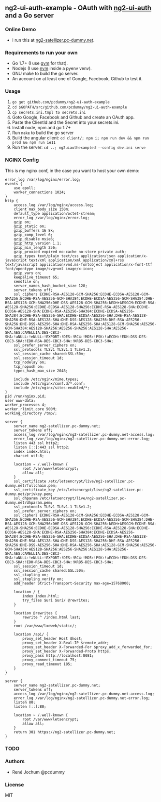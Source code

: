 ## ng2-ui-auth-example - OAuth with [ng2-ui-auth](https://github.com/ronzeidman/ng2-ui-auth) and a Go server

### Online Demo

- I run this at [ng2-satellizer.pc-dummy.net](https://ng2-satellizer.pc-dummy.net).

### Requirements to run your own

- Go 1.7+ (I use [gvm](https://github.com/moovweb/gvm) for that).
- Nodejs (I use [nvm](https://github.com/creationix/nvm) inside a pyenv venv).
- GNU make to build the go server.
- An account on at least one of Google, Facebook, Github to test it.

### Usage

1. `go get github.com/pcdummy/ng2-ui-auth-example`
2. `cd $GOPATH/src/github.com/pcdummy/ng2-ui-auth-example`
3. `cp secrets.ini.tmpl to secrets.ini`
4. Goto Google, Facebook and Github and create an OAuth app.
5. Paste the ClientId and the Secret into your secrets.ini.
6. Install node, npm and go 1.7+
7. Run `make` to build the go server
8. Build the angular client: `cd client/; npm i; npm run dev && npm run prod && npm run ie11`
9. Run the server: `cd ..; ng2uiauthexampled --config dev.ini serve`

### NGINX Config

This is my nginx.conf, in the case you want to host your own demo:

```
error_log /var/log/nginx/error.log;
events {
    use epoll;
    worker_connections 1024;
}
http {
    access_log /var/log/nginx/access.log;
    client_max_body_size 150m;
    default_type application/octet-stream;
    error_log /var/log/nginx/error.log;
    gzip on;
    gzip_static on;
    gzip_buffers 16 8k;
    gzip_comp_level 6;
    gzip_disable msie6;
    gzip_http_version 1.1;
    gzip_min_length 256;
    gzip_proxied expired no-cache no-store private auth;
    gzip_types text/plain text/css application/json application/x-javascript text/xml application/xml application/xml+rss text/javascript application/vnd.ms-fontobject application/x-font-ttf font/opentype image/svg+xml image/x-icon;
    gzip_vary on;
    keepalive_timeout 65;
    sendfile on;
    server_names_hash_bucket_size 128;
    server_tokens off;
    ssl_ciphers ECDHE-RSA-AES128-GCM-SHA256:ECDHE-ECDSA-AES128-GCM-SHA256:ECDHE-RSA-AES256-GCM-SHA384:ECDHE-ECDSA-AES256-GCM-SHA384:DHE-RSA-AES128-GCM-SHA256:DHE-DSS-AES128-GCM-SHA256:kEDH+AESGCM:ECDHE-RSA-AES128-SHA256:ECDHE-ECDSA-AES128-SHA256:ECDHE-RSA-AES128-SHA:ECDHE-ECDSA-AES128-SHA:ECDHE-RSA-AES256-SHA384:ECDHE-ECDSA-AES256-SHA384:ECDHE-RSA-AES256-SHA:ECDHE-ECDSA-AES256-SHA:DHE-RSA-AES128-SHA256:DHE-RSA-AES128-SHA:DHE-DSS-AES128-SHA256:DHE-RSA-AES256-SHA256:DHE-DSS-AES256-SHA:DHE-RSA-AES256-SHA:AES128-GCM-SHA256:AES256-GCM-SHA384:AES128-SHA256:AES256-SHA256:AES128-SHA:AES256-SHA:AES:CAMELLIA:DES-CBC3-SHA:!aNULL:!eNULL:!EXPORT:!DES:!RC4:!MD5:!PSK:!aECDH:!EDH-DSS-DES-CBC3-SHA:!EDH-RSA-DES-CBC3-SHA:!KRB5-DES-CBC3-SHA;
    ssl_prefer_server_ciphers on;
    ssl_protocols TLSv1 TLSv1.1 TLSv1.2;
    ssl_session_cache shared:SSL:50m;
    ssl_session_timeout 1d;
    tcp_nodelay on;
    tcp_nopush on;
    types_hash_max_size 2048;

    include /etc/nginx/mime.types;
    include /etc/nginx/conf.d/*.conf;
    include /etc/nginx/sites-enabled/*;
}
pid /run/nginx.pid;
user www-data;
worker_processes 4;
worker_rlimit_core 500M;
working_directory /tmp/;

server {
    server_name ng2-satellizer.pc-dummy.net;
    server_tokens off;
    access_log /var/log/nginx/ng2-satellizer.pc-dummy.net-access.log;
    error_log /var/log/nginx/ng2-satellizer.pc-dummy.net-error.log;
    listen 443 ssl http2;
    listen [::]:443 ssl http2;
    index index.html;
    charset utf-8;

    location ~ /.well-known {
        root /var/www/letsencrypt;
        allow all;
    }
    ssl_certificate /etc/letsencrypt/live/ng2-satellizer.pc-dummy.net/fullchain.pem;
    ssl_certificate_key /etc/letsencrypt/live/ng2-satellizer.pc-dummy.net/privkey.pem;
    ssl_dhparam /etc/letsencrypt/live/ng2-satellizer.pc-dummy.net/dhparam.pem;
    ssl_protocols TLSv1 TLSv1.1 TLSv1.2;
    ssl_prefer_server_ciphers on;
    ssl_ciphers ECDHE-RSA-AES128-GCM-SHA256:ECDHE-ECDSA-AES128-GCM-SHA256:ECDHE-RSA-AES256-GCM-SHA384:ECDHE-ECDSA-AES256-GCM-SHA384:DHE-RSA-AES128-GCM-SHA256:DHE-DSS-AES128-GCM-SHA256:kEDH+AESGCM:ECDHE-RSA-AES128-SHA256:ECDHE-ECDSA-AES128-SHA256:ECDHE-RSA-AES128-SHA:ECDHE-ECDSA-AES128-SHA:ECDHE-RSA-AES256-SHA384:ECDHE-ECDSA-AES256-SHA384:ECDHE-RSA-AES256-SHA:ECDHE-ECDSA-AES256-SHA:DHE-RSA-AES128-SHA256:DHE-RSA-AES128-SHA:DHE-DSS-AES128-SHA256:DHE-RSA-AES256-SHA256:DHE-DSS-AES256-SHA:DHE-RSA-AES256-SHA:AES128-GCM-SHA256:AES256-GCM-SHA384:AES128-SHA256:AES256-SHA256:AES128-SHA:AES256-SHA:AES:CAMELLIA:DES-CBC3-SHA:!aNULL:!eNULL:!EXPORT:!DES:!RC4:!MD5:!PSK:!aECDH:!EDH-DSS-DES-CBC3-SHA:!EDH-RSA-DES-CBC3-SHA:!KRB5-DES-CBC3-SHA;
    ssl_session_timeout 1d;
    ssl_session_cache shared:SSL:50m;
    ssl_stapling on;
    ssl_stapling_verify on;
    add_header Strict-Transport-Security max-age=15768000;

    location / {
        index index.html;
        try_files $uri $uri/ @rewrites;
    }

    location @rewrites {
        rewrite ^ /index.html last;
    }
    root /var/www/lxdweb/static/;

    location /api/ {
        proxy_set_header Host $host;
        proxy_set_header X-Real-IP $remote_addr;
        proxy_set_header X-Forwarded-For $proxy_add_x_forwarded_for;
        proxy_set_header X-Forwarded-Proto https;
        proxy_pass http://localhost:8081;
        proxy_connect_timeout 75;
        proxy_read_timeout 185;
    }
}

server {
    server_name ng2-satellizer.pc-dummy.net;
    server_tokens off;
    access_log /var/log/nginx/ng2-satellizer.pc-dummy.net-access.log;
    error_log /var/log/nginx/ng2-satellizer.pc-dummy.net-error.log;
    listen 80;
    listen [::]:80;

    location ~ /.well-known {
        root /var/www/letsencrypt;
        allow all;
    }
    return 301 https://ng2-satellizer.pc-dummy.net;
}

```


### TODO

### Authors

- René Jochum @pcdummy

### License

MIT
